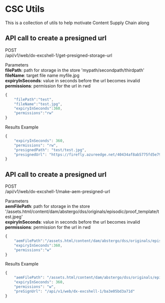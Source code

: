 # CSC Utils

This is a collection of utils to help motivate Content Supply Chain along

## API call to create a presigned url
POST   
/api/v1/web/dx-excshell-1/get-presigned-storage-url  

Parameters  
**filePath**: path for storage in the store 'mypath/secondpath/thirdpath'  
**fileName**: target file name myfile.jpg  
**expiryInSeconds**: value in seconds before the url becomes invalid  
**permissions**: permission for the url in rwd
``` javascript
{
    "filePath":"test",
    "fileName":"test.jpg",
    "expiryInSeconds":360,
    "permissions":"rw"
}
```
Results Example 
``` javascript
{
    "expiryInSeconds": 360,
    "permissions": "rw",
    "presignedPath": "test/test.jpg",
    "presignedUrl": "https://firefly.azureedge.net/40434af8ab5775fd5e79f42c261cdff9/test%2Ftest.jpg?sv=2019-02-02&se=2022-08-18T05%3A25%3A29Z&si=0ce1dba4-dd5b-4cd9-ad97-24c7276f1b61&sr=b&sp=rw&sig=GP4h3H0VeYaLSRMO6TNJi5d6lcmeoV0bRdmSPYzl5bQ%3D"
}
```


## API call to create a presigned url
POST   
/api/v1/web/dx-excshell-1/make-aem-presigned-url

Parameters  
**aemFilePath**: path for storage in the store '/assets.html/content/dam/abstergo/dss/originals/episodic/proof_template/test.jpeg'  
**expiryInSeconds**: value in seconds before the url becomes invalid  
**permissions**: permission for the url in rwd
``` javascript
{
    "aemFilePath":"/assets.html/content/dam/abstergo/dss/originals/episodic/proof_template/test.jpeg",
    "expiryInSeconds":360,
    "permissions":"w"
}
```
Results Example 
``` javascript
{
    "aemFilePath": "/assets.html/content/dam/abstergo/dss/originals/episodic/proof_template/test.jpeg",
    "expiryInSeconds": 360,
    "permissions": "w",
    "preSignUrl": "/api/v1/web/dx-excshell-1/ba3e05bd3a71d"
}
```